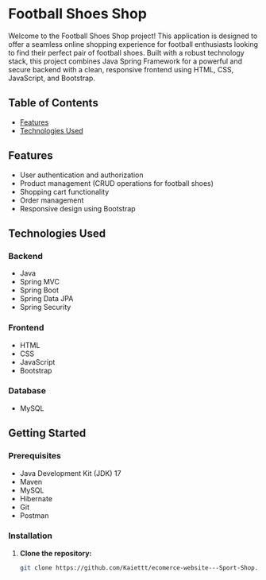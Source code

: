 # Football Shoes Shop

Welcome to the Football Shoes Shop project! This application is designed to offer a seamless online shopping experience for football enthusiasts looking to find their perfect pair of football shoes. Built with a robust technology stack, this project combines Java Spring Framework for a powerful and secure backend with a clean, responsive frontend using HTML, CSS, JavaScript, and Bootstrap.

## Table of Contents

- [Features](#features)
- [Technologies Used](#technologies-used)
## Features

- User authentication and authorization
- Product management (CRUD operations for football shoes)
- Shopping cart functionality
- Order management
- Responsive design using Bootstrap

## Technologies Used

### Backend
- Java
- Spring MVC
- Spring Boot
- Spring Data JPA
- Spring Security

### Frontend
- HTML
- CSS
- JavaScript
- Bootstrap

### Database
- MySQL

## Getting Started

### Prerequisites

- Java Development Kit (JDK) 17
- Maven
- MySQL
- Hibernate
- Git
- Postman

### Installation

1. **Clone the repository:**
   ```bash
   git clone https://github.com/Kaiettt/ecomerce-website---Sport-Shop.git
